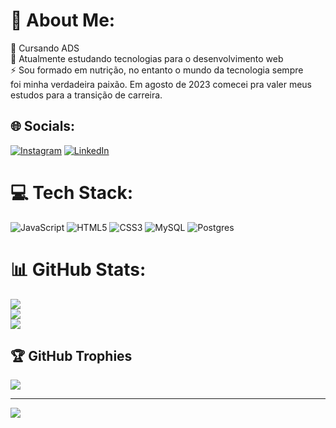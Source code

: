 # 💫 About Me:
🔭 Cursando ADS<br>🌱 Atualmente estudando tecnologias para o desenvolvimento web<br>⚡ Sou formado em nutrição, no entanto o mundo da tecnologia sempre<br>foi minha verdadeira paixão. Em agosto de 2023 comecei pra valer meus<br>estudos para a transição de carreira.


## 🌐 Socials:
[![Instagram](https://img.shields.io/badge/Instagram-%23E4405F.svg?logo=Instagram&logoColor=white)](https://instagram.com/_caiodias1) [![LinkedIn](https://img.shields.io/badge/LinkedIn-%230077B5.svg?logo=linkedin&logoColor=white)](https://linkedin.com/in/caio-dias1) 

# 💻 Tech Stack:
![JavaScript](https://img.shields.io/badge/javascript-%23323330.svg?style=for-the-badge&logo=javascript&logoColor=%23F7DF1E) ![HTML5](https://img.shields.io/badge/html5-%23E34F26.svg?style=for-the-badge&logo=html5&logoColor=white) ![CSS3](https://img.shields.io/badge/css3-%231572B6.svg?style=for-the-badge&logo=css3&logoColor=white) ![MySQL](https://img.shields.io/badge/mysql-%2300000f.svg?style=for-the-badge&logo=mysql&logoColor=white) ![Postgres](https://img.shields.io/badge/postgres-%23316192.svg?style=for-the-badge&logo=postgresql&logoColor=white)
# 📊 GitHub Stats:
![](https://github-readme-stats.vercel.app/api?username=caio-dias1&theme=tokyonight&hide_border=false&include_all_commits=false&count_private=false)<br/>
![](https://github-readme-streak-stats.herokuapp.com/?user=caio-dias1&theme=tokyonight&hide_border=false)<br/>
![](https://github-readme-stats.vercel.app/api/top-langs/?username=caio-dias1&theme=tokyonight&hide_border=false&include_all_commits=false&count_private=false&layout=compact)

## 🏆 GitHub Trophies
![](https://github-profile-trophy.vercel.app/?username=caio-dias1&theme=tokyonight&no-frame=false&no-bg=false&margin-w=4)

---
[![](https://visitcount.itsvg.in/api?id=caio-dias1&icon=1&color=3)](https://visitcount.itsvg.in)

<!-- Proudly created with GPRM ( https://gprm.itsvg.in ) -->

<!--
**caio-dias1/caio-dias1** is a ✨ _special_ ✨ repository because its `README.md` (this file) appears on your GitHub profile.

Here are some ideas to get you started:

- 🔭 I’m currently working on ...
- 🌱 I’m currently learning ...
- 👯 I’m looking to collaborate on ...
- 🤔 I’m looking for help with ...
- 💬 Ask me about ...
- 📫 How to reach me: ...
- 😄 Pronouns: ...
- ⚡ Fun fact: ...
-->
